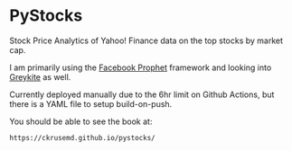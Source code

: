 # PyStocks

Stock Price Analytics of Yahoo! Finance data on the top stocks by market cap.

I am primarily using the [Facebook Prophet](https://facebook.github.io/prophet/) framework and looking into [Greykite](https://github.com/linkedin/greykite) as well.

Currently deployed manually due to the 6hr limit on Github Actions, but there is a YAML file to setup build-on-push.

You should be able to see the book at:

```
https://ckrusemd.github.io/pystocks/
```
